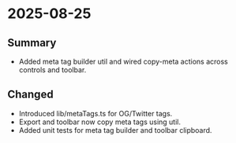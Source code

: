 # 2025-08-25

## Summary
- Added meta tag builder util and wired copy-meta actions across controls and toolbar.

## Changed
- Introduced lib/metaTags.ts for OG/Twitter tags.
- Export and toolbar now copy meta tags using util.
- Added unit tests for meta tag builder and toolbar clipboard.
